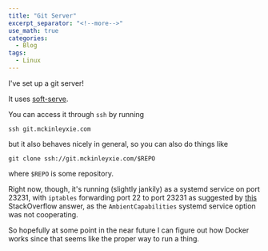 ```yaml
---
title: "Git Server"
excerpt_separator: "<!--more-->"
use_math: true
categories:
  - Blog
tags:
  - Linux
---
```

I've set up a git server!

<!--more-->

It uses [soft-serve](https://github.com/charmbracelet/soft-serve).

You can access it through `ssh` by running 
```
ssh git.mckinleyxie.com 
``` 
but it also behaves nicely in general, so you can also do things like
```
git clone ssh://git.mckinleyxie.com/$REPO
``` 
where
`$REPO` is some repository.

Right now, though, it's running (slightly jankily) as a 
systemd service on port 23231, with 
`iptables` forwarding port 22 to port 23231 as suggested
by [this](https://stackoverflow.com/a/1762807) StackOverflow
answer, as the `AmbientCapabilities` systemd service option was not
cooperating.

So hopefully at some point in the near future I can figure out how 
Docker works since that seems like the proper way to run a 
thing.
